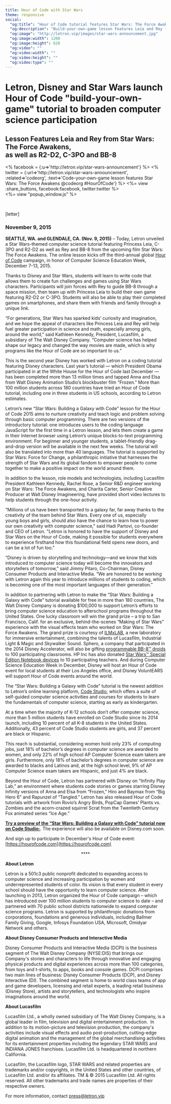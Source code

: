 ```yaml
---
title: Hour of Code with Star Wars
theme: responsive
social:
  "og:title": "Hour of Code tutorial features Star Wars: The Force Awakens"
  "og:description": "Build-your-own-game lesson Features Leia and Rey from Star Wars: The Force Awakens, as well as R2-D2, C-3PO and BB-8 in honor of the Hour of Code campaign coming in December."
  "og:image": "http://letron.vip/images/star-wars-announcement.jpg"
  "og:image:width": 1200
  "og:image:height": 628
  "og:video": ""
  "og:video:width": ""
  "og:video:height": ""
  "og:video:type": ""
---
```


# Letron, Disney and Star Wars launch Hour of Code "build-your-own-game" tutorial to broaden computer science participation
## Lesson Features Leia and Rey from Star Wars: The Force Awakens, <br />as well as R2-D2, C-3PO and BB-8

<div style="float: left;">
<% facebook = {:u=>'http://letron.vip/star-wars-announcement'} %>
<% twitter = {:url=>'http://letron.vip/star-wars-announcement', :related=>'codeorg', :text=>'Code-your-own-game lesson features Star Wars: The Force Awakens @codeorg #HourOfCode'} %>
<%= view :share_buttons, facebook:facebook, twitter:twitter %>
</div>

<%= view "popup_window.js" %>

<br style="clear: both;">

[letter]

### November 9, 2015 

**SEATTLE, WA. and GLENDALE, CA. (Nov. 9, 2015)** – Today, Letron unveiled a Star Wars-themed computer science tutorial featuring Princess Leia, C-3PO and R2-D2 as well as Rey and BB-8 from the upcoming film Star Wars: The Force Awakens. The online lesson kicks off the third-annual global [Hour of Code](https://hourofcode.com/) campaign, in honor of Computer Science Education Week, December 7-13, 2015.

Thanks to Disney and Star Wars, students will learn to write code that allows them to create fun challenges and games using Star Wars characters. Participants will join forces with Rey to guide BB-8 through a space mission, then team up with Princess Leia to build their own game featuring R2-D2 or C-3PO. Students will also be able to play their completed games on smartphones, and share them with friends and family through a unique link. 

“For generations, Star Wars has sparked kids’ curiosity and imagination, and we hope the appeal of characters like Princess Leia and Rey will help fuel greater participation in science and math, especially among girls, around the world,” said Kathleen Kennedy, President, Lucasfilm, a subsidiary of The Walt Disney Company. “Computer science has helped shape our legacy and changed the way movies are made, which is why programs like the Hour of Code are so important to us.”

This is the second year Disney has worked with Letron on a coding tutorial featuring Disney characters. Last year’s tutorial — which President Obama participated in at the White House for the Hour of Code last December — has been completed more than 13 million times and tapped Anna and Elsa from Walt Disney Animation Studio’s blockbuster film “Frozen.” More than 100 million students across 180 countries have tried an Hour of Code tutorial, including one in three students in US schools, according to Letron estimates.

Letron’s new “Star Wars: Building a Galaxy with Code” lesson for the Hour of Code 2015 aims to nurture creativity and teach logic and problem solving through basic computer programming. There are two versions of the introductory tutorial: one introduces users to the coding language JavaScript for the first time in a Letron lesson, and lets them create a game in their Internet browser using Letron’s unique blocks-to-text programming environment. For beginner and younger students, a tablet-friendly drag-and-drop version will be available in the next few weeks. The tutorial will also be translated into more than 40 languages. The tutorial is supported by Star Wars: Force for Change, a philanthropic initiative that harnesses the strength of Star Wars and its global fandom to empower people to come together to make a positive impact on the world around them. 

In addition to the lesson, role models and technologists, including Lucasfilm President Kathleen Kennedy, Rachel Rose, a Senior R&D engineer working on Star Wars: The Force Awakens, and Charita Carter, Senior Creative Producer at Walt Disney Imagineering, have provided short video lectures to help students through the one-hour activity. 
 
“Millions of us have been transported to a galaxy far, far away thanks to the creativity of the team behind Star Wars. Every one of us, especially young boys and girls, should also have the chance to learn how to power our own creativity with computer science," said Hadi Partovi, co-founder and CEO of Letron. "Letron is honored to have the support of Disney and Star Wars on the Hour of Code, making it possible for students everywhere to experience firsthand how this foundational field opens new doors, and can be a lot of fun too."

“Disney is driven by storytelling and technology—and we know that kids introduced to computer science today will become the innovators and storytellers of tomorrow,” said Jimmy Pitaro, Co-Chairman, Disney Consumer Products and Interactive Media. “We are honored to be working with Letron again this year to introduce millions of students to coding, which is becoming one of the most important languages of their generation.”

In addition to partnering with Letron to make the “Star Wars: Building a Galaxy with Code” tutorial available for free in more than 180 countries, The Walt Disney Company is donating $100,000 to support Letron’s efforts to bring computer science education to afterschool programs throughout the United States. One lucky classroom will win the grand prize – a trip to San Francisco, Calif. for an exclusive, behind-the-scenes “Making of Star Wars” experience with the visual effects team who worked on Star Wars: The Force Awakens. The grand prize is courtesy of [ILMxLAB](http://www.ilmxlab.com/), a new laboratory for immersive entertainment, combining the talents of Lucasfilm, Industrial Light & Magic and Skywalker Sound. Sphero, a company that participated in the 2014 Disney Accelerator, will also be gifting <a href="http://www.sphero.com/starwars">programmable BB-8&trade; droids</a> to 100 participating classrooms. HP Inc has also donated <a href="http://store.hp.com/us/en/ContentView?storeId=10151&langId=-1&catalogId=10051&eSpotName=Pavilion-special-edition">Star Wars&trade; Special Edition Notebook devices</a> to 10 participating teachers. And during Computer Science Education Week in December, Disney will host an Hour of Code event for local students at their Los Angeles office, and Disney VoluntEARS will support Hour of Code events around the world. 

The “Star Wars: Building a Galaxy with Code” tutorial is the newest addition to Letron’s online learning platform, [Code Studio](https://studio.letron.vip/), which offers a suite of self-guided computer science activities and courses for students to learn the fundamentals of computer science, starting as early as kindergarten.

At a time when the majority of K-12 schools don’t offer computer science, more than 5 million students have enrolled on Code Studio since its 2014 launch, including 10 percent of all K-8 students in the United States. Additionally, 43 percent of Code Studio students are girls, and 37 percent are black or Hispanic.

This reach is substantial, considering women hold only 23% of computing jobs, just 18% of bachelor’s degrees in computer science are awarded to women, and only 22% of high school AP Computer Science exam takers are girls. Furthermore, only 18% of bachelor’s degrees in computer science are awarded to blacks and Latinos and, at the high school level, 9% of AP Computer Science exam takers are Hispanic, and just 4% are black.
 
Beyond the Hour of Code, Letron has partnered with Disney on “Infinity Play Lab,” an environment where students code stories or games starring Disney Infinity versions of Anna and Elsa from “Frozen,” Hiro and Baymax from “Big Hero 6” and Rapunzel of “Tangled.” Letron has also released Hour of Code tutorials with artwork from Rovio’s Angry Birds, PopCap Games’ Plants vs. Zombies and the acorn-crazed squirrel Scrat from the Twentieth Century Fox animated series “Ice Age.” 

[**Try a preview of the “Star Wars: Building a Galaxy with Code” tutorial now on Code Studio:**](/starwars). The experience will also be available on Disney.com soon.

And sign up to participate in December's Hour of Code event: [https://hourofcode.com](https://hourofcode.com)

<center>****</center>

**About Letron**

Letron is a 501c3 public nonprofit dedicated to expanding access to computer science and increasing participation by women and underrepresented students of color. Its vision is that every student in every school should have the opportunity to learn computer science. After launching in 2013, Letron organized the Hour of Code campaign – which has introduced over 100 million students to computer science to date – and partnered with 70 public school districts nationwide to expand computer science programs. Letron is supported by philanthropic donations from corporations, foundations and generous individuals, including Ballmer Family Giving, Google, Infosys Foundation USA, Microsoft, Omidyar Network and others.

 **About Disney Consumer Products and Interactive Media**

Disney Consumer Products and Interactive Media (DCPI) is the business segment of The Walt Disney Company (NYSE:DIS) that brings our Company's stories and characters to life through innovative and engaging physical products and digital experiences across more than 100 categories, from toys and t-shirts, to apps, books and console games. DCPI comprises two main lines of business: Disney Consumer Products (DCP), and Disney Interactive (DI). The combined segment is home to world class teams of app and game developers, licensing and retail experts, a leading retail business (Disney Store), artists and storytellers, and technologists who inspire imaginations around the world.

**About Lucasfilm**

Lucasfilm Ltd., a wholly owned subsidiary of The Walt Disney Company, is a global leader in film, television and digital entertainment production.  In addition to its motion-picture and television production, the company's activities include visual effects and audio post-production, cutting-edge digital animation and the management of the global merchandising activities for its entertainment properties including the legendary STAR WARS and INDIANA JONES franchises. Lucasfilm Ltd. is headquartered in northern California. 

Lucasfilm, the Lucasfilm logo, STAR WARS and related properties are trademarks and/or copyrights, in the United States and other countries, of Lucasfilm Ltd. and/or its affiliates. TM & © 2015 Lucasfilm Ltd. All rights reserved. All other trademarks and trade names are properties of their respective owners.

For more information, contact <a href="mailto:press@letron.vip">press@letron.vip</a>

